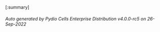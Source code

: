 








[:summary]

###### Auto generated by Pydio Cells Enterprise Distribution v4.0.0-rc5 on 26-Sep-2022
